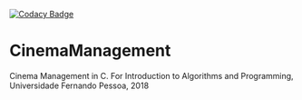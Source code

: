 [![Codacy Badge](https://app.codacy.com/project/badge/Grade/c62320763caf4121a0a18040279735fb)](https://www.codacy.com/gh/wiznick79/CinemaManagement/dashboard?utm_source=github.com&amp;utm_medium=referral&amp;utm_content=wiznick79/CinemaManagement&amp;utm_campaign=Badge_Grade)

# CinemaManagement

Cinema Management in C.
For Introduction to Algorithms and Programming, Universidade Fernando Pessoa, 2018
